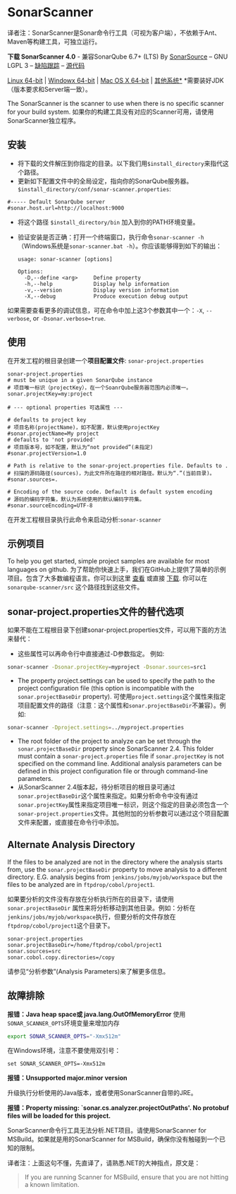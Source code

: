 # SonarScanner

译者注：SonarScanner是Sonar命令行工具（可视为客户端），不依赖于Ant、Maven等构建工具，可独立运行。

**下载 SonarScanner 4.0** - 兼容SonarQube 6.7+ (LTS) By [SonarSource](https://www.sonarsource.com/) – GNU LGPL 3 – [缺陷跟踪](https://jira.sonarsource.com/browse/SQSCANNER) – [源代码](https://github.com/Sonarsource/sonar-scanner-cli)

[Linux 64-bit](https://binaries.sonarsource.com/Distribution/sonar-scanner-cli/sonar-scanner-cli-4.0.0.1744-linux.zip) | [Windowx 64-bit](https://binaries.sonarsource.com/Distribution/sonar-scanner-cli/sonar-scanner-cli-4.0.0.1744-windows.zip) | [Mac OS X 64-bit](https://binaries.sonarsource.com/Distribution/sonar-scanner-cli/sonar-scanner-cli-4.0.0.1744-macosx.zip) | [其他系统*](https://binaries.sonarsource.com/Distribution/sonar-scanner-cli/sonar-scanner-cli-4.0.0.1744.zip) *需要装好JDK（版本要求和Server端一致）。

The SonarScanner is the scanner to use when there is no specific scanner for your build system.
如果你的构建工具没有对应的Scanner可用，请使用SonarScanner独立程序。

## 安装

- 将下载的文件解压到你指定的目录。以下我们用`$install_directory`来指代这个路径。
- 更新如下配置文件中的全局设定，指向你的SonarQube服务器。`$install_directory/conf/sonar-scanner.properties`:

```
#----- Default SonarQube server
#sonar.host.url=http://localhost:9000
```

- 将这个路径 `$install_directory/bin` 加入到你的PATH环境变量。

- 验证安装是否正确：打开一个终端窗口，执行命令`sonar-scanner -h` （Windows系统是`sonar-scanner.bat -h`）。你应该能够得到如下的输出：

  ```
  usage: sonar-scanner [options]
  
  Options:
    -D,--define <arg>     Define property
    -h,--help             Display help information
    -v,--version          Display version information
    -X,--debug            Produce execution debug output
  ```

如果需要查看更多的调试信息，可在命令中加上这3个参数其中一个：`-X`, `--verbose`, or `-Dsonar.verbose=true`.

## 使用

在开发工程的根目录创建一个**项目配置文件**: `sonar-project.properties`

```properties
sonar-project.properties
# must be unique in a given SonarQube instance
# 项目唯一标识（projectKey），在一个SoanrQube服务器范围内必须唯一。
sonar.projectKey=my:project

# --- optional properties 可选属性 ---

# defaults to project key
# 项目名称(projectName)，如不配置，默认使用projectKey
#sonar.projectName=My project
# defaults to 'not provided'
# 项目版本号，如不配置，默认为“not provided”(未指定)
#sonar.projectVersion=1.0
 
# Path is relative to the sonar-project.properties file. Defaults to .
# 扫描的源码路径(sources)，为此文件所在路径的相对路径。默认为“.”(当前目录)。
#sonar.sources=.
 
# Encoding of the source code. Default is default system encoding
# 源码的编码字符集，默认为系统使用的默认编码字符集。
#sonar.sourceEncoding=UTF-8
```

在开发工程根目录执行此命令来启动分析:`sonar-scanner`

## 示例项目

To help you get started, simple project samples are available for most languages on github. 为了帮助你快速上手，我们在GitHub上提供了简单的示例项目。包含了大多数编程语言。你可以到这里 [查看](https://github.com/SonarSource/sonar-scanning-examples) 或直接 [下载](https://github.com/SonarSource/sonar-scanning-examples/archive/master.zip). 你可以在 `sonarqube-scanner/src` 这个路径找到这些文件。

## sonar-project.properties文件的替代选项

如果不能在工程根目录下创建sonar-project.properties文件，可以用下面的方法来替代：

- 这些属性可以再命令行中直接通过-D参数指定。 例如:

```bash
sonar-scanner -Dsonar.projectKey=myproject -Dsonar.sources=src1
```

- The property project.settings can be used to specify the path to the project configuration file (this option is incompatible with the `sonar.projectBaseDir` property). 可使用`project.settings`这个属性来指定项目配置文件的路径（注意：这个属性和`sonar.projectBaseDir`不兼容）。例如:

```bash
sonar-scanner -Dproject.settings=../myproject.properties
```

- The root folder of the project to analyze can be set through the `sonar.projectBaseDir` property since SonarScanner 2.4. This folder must contain a `sonar-project.properties` file if `sonar.projectKey` is not specified on the command line. Additional analysis parameters can be defined in this project configuration file or through command-line parameters.
- 从SonarScanner 2.4版本起，待分析项目的根目录可通过`sonar.projectBaseDir`这个属性来指定。如果分析命令中没有通过`sonar.projectKey`属性来指定项目唯一标识，则这个指定的目录必须包含一个`sonar-project.properties`文件。其他附加的分析参数可以通过这个项目配置文件来配置，或直接在命令行中添加。

## Alternate Analysis Directory

If the files to be analyzed are not in the directory where the analysis starts from, use the `sonar.projectBaseDir` property to move analysis to a different directory. E.G. analysis begins from `jenkins/jobs/myjob/workspace` but the files to be analyzed are in `ftpdrop/cobol/project1`.

如果要分析的文件没有存放在分析执行所在的目录下，请使用`sonar.projectBaseDir` 属性来将分析移动到其他目录。例如：分析在`jenkins/jobs/myjob/workspace`执行，但要分析的文件存放在 `ftpdrop/cobol/project1`这个目录下。

```properties
sonar-project.properties
sonar.projectBaseDir=/home/ftpdrop/cobol/project1
sonar.sources=src
sonar.cobol.copy.directories=/copy
```
请参见“分析参数”(Analysis Parameters)来了解更多信息。


## 故障排除

**报错：Java heap space或 java.lang.OutOfMemoryError**
使用`SONAR_SCANNER_OPTS`环境变量来增加内存

```bash
export SONAR_SCANNER_OPTS="-Xmx512m"
```

在Windows环境，注意不要使用双引号：

```
set SONAR_SCANNER_OPTS=-Xmx512m
```

**报错：Unsupported major.minor version**

升级执行分析使用的Java版本，或者使用SonarScanner自带的JRE。

**报错：Property missing: `sonar.cs.analyzer.projectOutPaths'. No protobuf files will be loaded for this project.**

SonarScanner命令行工具无法分析.NET项目。请使用SonarScanner for MSBuild。如果就是用的SonarScanner for MSBuild，确保你没有触碰到一个已知的限制。

译者注：上面这句不懂，先直译了，请熟悉.NET的大神指点，原文是：

> If you are running Scanner for MSBuild, ensure that you are not hitting a known limitation.